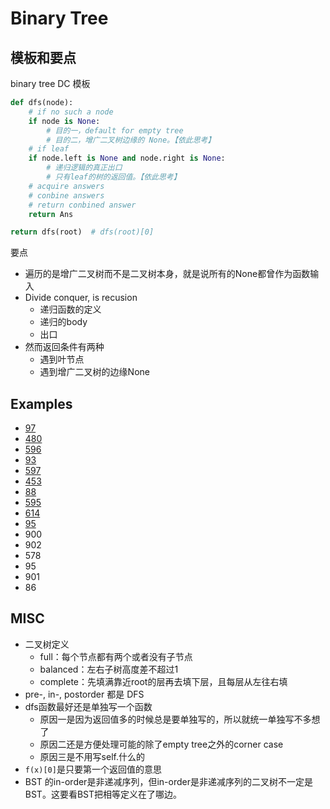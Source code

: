 # Binary Tree

## 模板和要点
binary tree DC 模板
```python
def dfs(node):
    # if no such a node
    if node is None:
        # 目的一，default for empty tree
        # 目的二，增广二叉树边缘的 None。【依此思考】
    # if leaf
    if node.left is None and node.right is None:
        # 递归逻辑的真正出口
        # 只有leaf的树的返回值。【依此思考】
    # acquire answers
    # conbine answers
    # return conbined answer
    return Ans

return dfs(root)  # dfs(root)[0]
```
要点
- 遍历的是增广二叉树而不是二叉树本身，就是说所有的None都曾作为函数输入
- Divide conquer, is recusion
    - 递归函数的定义
    - 递归的body
    - 出口
- 然而返回条件有两种
    - 遇到叶节点
    - 遇到增广二叉树的边缘None

## Examples
- [97](lint97.md)
- [480](lint480.md)
- [596](lint596.md)
- [93](lint93.md)
- [597](lint597.md)
- [453](lint453.md)
- [88](lint88.md)
- [595](lint595.md)
- [614](lint614.md)
- [95](lint95.md)
- 900
- 902
- 578
- 95
- 901
- 86

## MISC
- 二叉树定义
    - full：每个节点都有两个或者没有子节点
    - balanced：左右子树高度差不超过1
    - complete：先填满靠近root的层再去填下层，且每层从左往右填
- pre-, in-, postorder 都是 DFS
- dfs函数最好还是单独写一个函数
    - 原因一是因为返回值多的时候总是要单独写的，所以就统一单独写不多想了
    - 原因二还是方便处理可能的除了empty tree之外的corner case
    - 原因三是不用写self.什么的
- ```f(x)[0]```是只要第一个返回值的意思
- BST 的in-order是非递减序列，但in-order是非递减序列的二叉树不一定是BST。这要看BST把相等定义在了哪边。
